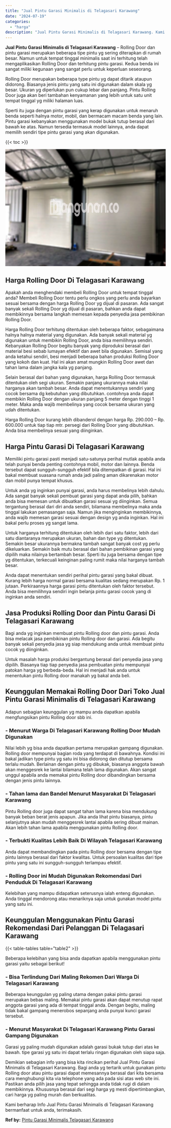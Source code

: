 ```yaml
---
title: "Jual Pintu Garasi Minimalis di Telagasari Karawang"
date: "2024-07-19"
categories: 
  - "harga"
description: "Jual Pintu Garasi Minimalis di Telagasari Karawang. Kami berharap Info Jual Pintu Garasi Minimalis di Telagasari Karawang bermanfaat untuk anda, terimakasih...."
---
```


**Jual Pintu Garasi Minimalis di Telagasari Karawang** – Rolling Door dan pintu garasi merupakan beberapa tipe pintu yg sering diterapkan di rumah besar. Namun untuk tempat tinggal minimalis saat ini terhitung telah mengaplikasikan Rolling Door dan terhitung pintu garasi. Kedua benda ini sangat miliki kegunaan yang sangat perlu untuk keperluan seseorang.

Rolling Door merupakan beberapa type pintu yg dapat ditarik ataupun didorong. Biasanya jenis pintu yang satu ini digunakan dalam skala yg besar. Ukuran yg diperlukan pun cukup lebar dan panjang. Pintu Rolling Door juga akan beri tambahan kenyamanan yang lebih untuk satu unit tempat tinggal yg miliki halaman luas.

Sperti itu juga dengan pintu garasi yang kerap digunakan untuk menaruh benda seperti halnya motor, mobil, dan bermacam macam benda yang lain. Pintu garasi kebanyakan menggunakan model bukak tutup berasal dari bawah ke atas. Namun tersedia termasuk model lainnya, anda dapat memilih sendiri tipe pintu garasi yang akan digunakan.

{{< toc >}}

![Jual Pintu Garasi Minimalis di Telagasari Karawang](/images/pintu-garasi-58.png)

## Harga Rolling Door Di Telagasari Karawang

Apakah anda menghendaki membeli Rolling Door untuk tempat tinggal anda? Membeli Rolling Door tentu perlu ongkos yang perlu anda bayarkan sesuai bersama dengan harga Rolling Door yg dijual di pasaran. Ada sangat banyak sekali Rolling Door yg dijual di pasaran, bahkan anda dapat membikinnya bersama langkah memesan kepada penyedia jasa pembikinan Rolling Door.

Harga Rolling Door terhitung ditentukan oleh beberapa faktor, sebagaimana halnya halnya material yang digunakan. Ada banyak sekali material yg digunakan untuk membikin Rolling Door, anda bisa memilihnya sendiri. Kebanyakan Rolling Door begitu banyak yang diproduksi berasal dari material besi sebab lumayan efektif dan awet bila digunakan. Semisal yang anda ketahui sendiri, besi menjadi beberapa bahan produksi Rolling Door yang kokoh dan kuat. Hal ini akan amat mungkin Rolling Door awet dan tahan lama dalam jangka kala yg panjang.

Selain berasal dari bahan yang digunakan, harga Rolling Door termasuk ditentukan oleh segi ukuran. Semakin panjang ukurannya maka nilai harganya akan tambah besar. Anda dapat menentukannya sendiri yang cocok bersama dg kebutuhan yang dibutuhkan. contohnya anda dapat membikin Rolling Door dengan ukuran panjang 5 meter dengan tinggi 1 meter. Maka anda wajib membelinya yang cocok bersama ukuran yang udah ditentukan.

Harga Rolling Door kurang lebih dibanderol dengan harga Rp. 290.000 – Rp. 600.000 untuk tiap tiap mtr. persegi dari Rolling Door yang dibutuhkan. Anda bisa membelinya sesuai yang diinginkan.

## Harga Pintu Garasi Di Telagasari Karawang

Memiliki pintu garasi pasti menjadi satu-satunya perihal mutlak apabila anda telah punyai benda penting contohnya mobil, motor dan lainnya. Benda tersebut dapat sungguh-sungguh efektif bila ditempatkan di garasi. Hal ini bakal membuat suasana rumah anda jadi paling aman dikarenakan motor dan mobil punya tempat khusus.

Untuk anda yg inginkan punyai garasi, anda harus membelinya lebih dahulu. Ada sangat banyak sekali pembuat garasi yang dapat anda pilih, bahkan anda bisa memesan untuk dibuatkan garasi sesuai yg diinginkan. Semua tergantung berasal dari diri anda sendiri, bilamana membelinya maka anda tinggal lakukan pemasangan saja. Namun jika menginginkan membikinnya, anda wajib memesan garasi sesuai dengan design yg anda inginkan. Hal ini bakal perlu proses yg sangat lama.

Untuk harganya terhitung ditentukan oleh lebih dari satu faktor, lebih dari satu diantaranya merupakan ukuran, bahan dan type yg ditentukan. Semakin besar ukurannya bermakna tambah sangat banyak cost yg perlu dikeluarkan. Semakin baik mutu berasal dari bahan pembikinan garasi yang dipilih maka nilainya bertambah besar. Sperti itu juga bersama dengan tipe yg ditentukan, terkecuali keinginan paling rumit maka nilai harganya tambah besar.

Anda dapat menentukan sendiri perihal pintu garasi yang bakal dibuat. Kurang lebih harga normal garasi bersama kualitas sedang merupakan Rp. 1 jutaan. Perkiraannya harga garasi pintu ditentukan oleh faktor tersebut. Anda bisa memilihnya sendiri ingin belanja pintu garasi cocok yang di inginkan anda sendiri.

## Jasa Produksi Rolling Door dan Pintu Garasi Di Telagasari Karawang

Bagi anda yg inginkan membuat pintu Rolling door dan pintu garasi. Anda bisa melacak jasa pembikinan pintu Rolling door dan garasi. Ada begitu banyak sekali penyedia jasa yg siap mendukung anda untuk membuat pintu cocok yg diinginkan.

Untuk masalah harga produksi bergantung berasal dari penyedia jasa yang dipilih. Biasanya tiap tiap penyedia jasa pembuatan pintu mempunyai patokan harga yg berbeda-beda. Hal ini menjadi hak anda untuk menentukan pintu Rolling door manakah yg bakal anda beli.

## Keunggulan Memakai Rolling Door Dari Toko Jual Pintu Garasi Minimalis di Telagasari Karawang

Adapun sebagian keunggulan yg mampu anda dapatkan apabila mengfungsikan pintu Rolling door sbb ini.

### \- Menurut Warga Di Telagasari Karawang Rolling Door Mudah Digunakan

Nilai lebih yg bisa anda dapatkan pertama merupakan gampang digunakan. Rolling door mempunyai bagian roda yang terdapat di bawahnya. Kondisi ini bakal jadikan type pintu yg satu ini bisa didorong dan ditutup bersama terlalu mudah. Berlainan dengan pintu yg dibukak, biasanya anggota bawah akan menggesrek ke lantai bilamana telah lama digunakan. Akan sangat unggul apabila anda memakai pintu Rolling door dibandingkan bersama dengan jenis pintu lainnya.

### \- Tahan lama dan Bandel Menurut Masyarakat Di Telagasari Karawang

Pintu Rolling door juga dapat sangat tahan lama karena bisa mendukung banyak beban berat jenis apapun. Jika anda lihat pintu biasanya, pintu selanjutnya akan mudah menggesrek lantai apabila sering dibuat mainan. Akan lebih tahan lama apabila menggunakan pintu Rolling door.

### \- Terbukti Kualitas Lebih Baik Di Wilayah Telagasari Karawang

Anda dapat membandingkan pada pintu Rolling door bersama dengan tipe pintu lainnya berasal dari faktor kwalitas. Untuk persoalan kualitas dari tipe pintu yang satu ini sungguh-sungguh terlampau efektif.

### \- Rolling Door ini Mudah Digunakan Rekomendasi Dari Penduduk Di Telagasari Karawang

Kelebihan yang mampu didapatkan seterusnya ialah enteng digunakan. Anda tinggal mendorong atau menariknya saja untuk gunakan model pintu yang satu ini.

## Keunggulan Menggunakan Pintu Garasi Rekomendasi Dari Pelanggan Di Telagasari Karawang

{{< table-tables table="table2" >}}

Beberapa kelebihan yang bisa anda dapatkan apabila menggunakan pintu garasi yaitu sebagai berikut!

### \- Bisa Terlindung Dari Maling Rekomen Dari Warga Di Telagasari Karawang

Beberapa keunggulan yg paling utama dengan pakai pintu garasi merupakan bebas maling. Memakai pintu garasi akan dapat menutup rapat anggota garasi yang ada di tempat tinggal anda. Dengan begitu, maling tidak bakal gampang menerobos sepanjang anda punyai kunci garasi tersebut.

### \- Menurut Masyarakat Di Telagasari Karawang Pintu Garasi Gampang Digunakan

Garasi yg paling mudah digunakan adalah garasi bukak tutup dari atas ke bawah. tipe garasi yg satu ini dapat terlalu ringan digunakan oleh siapa saja.

Demikian sebagian info yang bisa kita rincikan perihal Jual Pintu Garasi Minimalis di Telagasari Karawang. Bagi anda yg tertarik untuk gunakan pintu Rolling door atau pintu garasi dapat memesannya berasal dari kita bersama cara menghubungi kita via telephone yang ada pada sisi atas web site ini. Pastikan anda pilih jasa yang tepat sehingga anda tidak rugi di dalam membikinnya. Khususnya berasal dari segi harga yg mesti dipertimbangkan, cari harga yg paling murah dan berkualitas.

Kami berharap Info Jual Pintu Garasi Minimalis di Telagasari Karawang bermanfaat untuk anda, terimakasih.

**Ref by:** [Pintu Garasi Minimalis Telagasari Karawang](https://id.wikipedia.org/wiki/Pintu)
